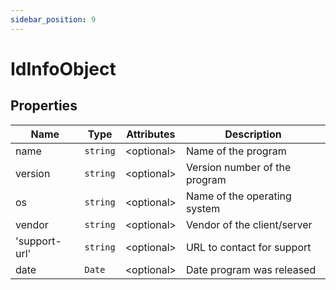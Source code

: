 ```yaml
---
sidebar_position: 9
---
```


# IdInfoObject

## Properties

| Name | Type | Attributes | Description |
| --- | --- | --- | --- |
| name | `string` | &lt;optional&gt; | Name of the program |
| version | `string` | &lt;optional&gt; | Version number of the program |
| os | `string` | &lt;optional&gt; | Name of the operating system |
| vendor | `string` | &lt;optional&gt; | Vendor of the client/server |
| 'support-url' | `string` | &lt;optional&gt; | URL to contact for support |
| date | `Date` | &lt;optional&gt; | Date program was released |